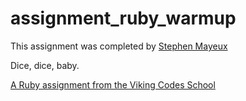 assignment_ruby_warmup
======================
This assignment was completed by [Stephen Mayeux](http://stephenmayeux.com)


Dice, dice, baby.

[A Ruby assignment from the Viking Codes School](http://www.vikingcodeschool.com)

